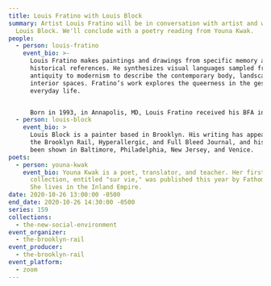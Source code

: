 ```yaml
---
title: Louis Fratino with Louis Block
summary: Artist Louis Fratino will be in conversation with artist and writer
  Louis Block. We'll conclude with a poetry reading from Youna Kwak.
people:
  - person: louis-fratino
    event_bio: >-
      Louis Fratino makes paintings and drawings from specific memory and art
      historical references. He synthesizes visual languages sampled from
      antiquity to modernism to describe the contemporary body, landscape, and
      interior spaces. Fratino’s work explores the queerness in the gestures of
      everyday life.


      Born in 1993, in Annapolis, MD, Louis Fratino received his BFA in Painting with concentration in Illustration from the Maryland Institute College of Art, Baltimore, MD in 2015. He is a recipient of a Fulbright Research Fellowship in Painting, Berlin (2015-16) and a Yale Norfolk Painting Fellowship, Norfolk, CT in 2014. Fratino lives and works in Brooklyn, NY. The artist's first institutional solo exhibition, curated by Jared Ledesma, will open at the Des Moines Art Center in November 2021.
  - person: louis-block
    event_bio: >
      Louis Block is a painter based in Brooklyn. His writing has appeared in
      the Brooklyn Rail, Hyperallergic, and Full Bleed Journal, and his work has
      been shown in Baltimore, Philadelphia, New Jersey, and Venice.
poets:
  - person: youna-kwak
    event_bio: Youna Kwak is a poet, translator, and teacher. Her first poetry
      collection, entitled "sur vie," was published this year by Fathom Books.
      She lives in the Inland Empire.
date: 2020-10-26 13:00:00 -0500
end_date: 2020-10-26 14:30:00 -0500
series: 159
collections:
  - the-new-social-environment
event_organizer:
  - the-brooklyn-rail
event_producer:
  - the-brooklyn-rail
event_platform:
  - zoom
---
```

